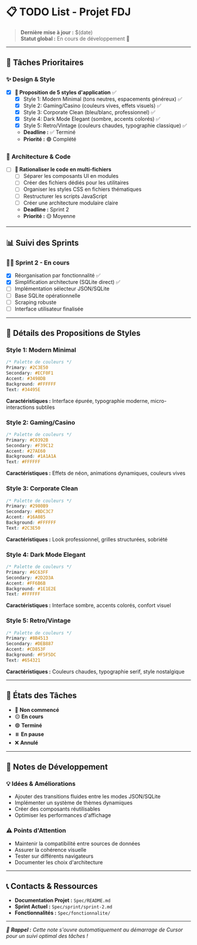 # 📋 TODO List - Projet FDJ

> **Dernière mise à jour :** $(date)  
> **Statut global :** En cours de développement 🚧

---

## 🎯 **Tâches Prioritaires**

### ✨ **Design & Style**
- [x] **🎨 Proposition de 5 styles d'application** ✅
  - [x] Style 1: Modern Minimal (tons neutres, espacements généreux) ✅
  - [x] Style 2: Gaming/Casino (couleurs vives, effets visuels) ✅
  - [x] Style 3: Corporate Clean (bleu/blanc, professionnel) ✅
  - [x] Style 4: Dark Mode Elegant (sombre, accents colorés) ✅
  - [x] Style 5: Retro/Vintage (couleurs chaudes, typographie classique) ✅
  - **Deadline :** ✅ Terminé
  - **Priorité :** 🟢 Complété

### 🔧 **Architecture & Code**
- [ ] **📁 Rationaliser le code en multi-fichiers**
  - [ ] Séparer les composants UI en modules
  - [ ] Créer des fichiers dédiés pour les utilitaires
  - [ ] Organiser les styles CSS en fichiers thématiques
  - [ ] Restructurer les scripts JavaScript
  - [ ] Créer une architecture modulaire claire
  - **Deadline :** Sprint 2
  - **Priorité :** 🟡 Moyenne

---

## 📊 **Suivi des Sprints**

### 🏃‍♂️ Sprint 2 - En cours
- [x] Réorganisation par fonctionnalité ✅
- [x] Simplification architecture (SQLite direct) ✅
- [ ] Implémentation sélecteur JSON/SQLite
- [ ] Base SQLite opérationnelle
- [ ] Scraping robuste
- [ ] Interface utilisateur finalisée

---

## 🎨 **Détails des Propositions de Styles**

### Style 1: **Modern Minimal** 
```css
/* Palette de couleurs */
Primary: #2C3E50
Secondary: #ECF0F1
Accent: #3498DB
Background: #FFFFFF
Text: #34495E
```
**Caractéristiques :** Interface épurée, typographie moderne, micro-interactions subtiles

### Style 2: **Gaming/Casino**
```css
/* Palette de couleurs */
Primary: #C0392B
Secondary: #F39C12
Accent: #27AE60
Background: #1A1A1A
Text: #FFFFFF
```
**Caractéristiques :** Effets de néon, animations dynamiques, couleurs vives

### Style 3: **Corporate Clean**
```css
/* Palette de couleurs */
Primary: #2980B9
Secondary: #BDC3C7
Accent: #16A085
Background: #FFFFFF
Text: #2C3E50
```
**Caractéristiques :** Look professionnel, grilles structurées, sobriété

### Style 4: **Dark Mode Elegant**
```css
/* Palette de couleurs */
Primary: #6C63FF
Secondary: #2D2D3A
Accent: #FF6B6B
Background: #1E1E2E
Text: #FFFFFF
```
**Caractéristiques :** Interface sombre, accents colorés, confort visuel

### Style 5: **Retro/Vintage**
```css
/* Palette de couleurs */
Primary: #8B4513
Secondary: #DEB887
Accent: #CD853F
Background: #F5F5DC
Text: #654321
```
**Caractéristiques :** Couleurs chaudes, typographie serif, style nostalgique

---

## 🔄 **États des Tâches**

- 🔴 **Non commencé**
- 🟡 **En cours**
- 🟢 **Terminé**
- ⏸️ **En pause**
- ❌ **Annulé**

---

## 📝 **Notes de Développement**

### 💡 **Idées & Améliorations**
- Ajouter des transitions fluides entre les modes JSON/SQLite
- Implémenter un système de thèmes dynamiques
- Créer des composants réutilisables
- Optimiser les performances d'affichage

### ⚠️ **Points d'Attention**
- Maintenir la compatibilité entre sources de données
- Assurer la cohérence visuelle
- Tester sur différents navigateurs
- Documenter les choix d'architecture

---

## 📞 **Contacts & Ressources**

- **Documentation Projet :** `Spec/README.md`
- **Sprint Actuel :** `Spec/sprint/sprint-2.md`
- **Fonctionnalités :** `Spec/fonctionnalite/`

---

*📌 **Rappel :** Cette note s'ouvre automatiquement au démarrage de Cursor pour un suivi optimal des tâches !*